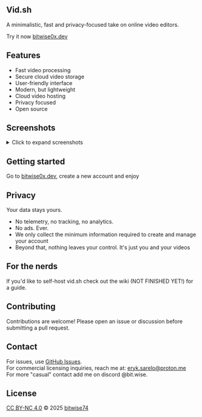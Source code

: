 ## Vid.sh
A minimalistic, fast and privacy-focused take on online video editors.

Try it now [bitwise0x.dev](https://bitwise0x.dev)

## Features
- Fast video processing
- Secure cloud video storage
- User-friendly interface
- Modern, but lightweight
- Cloud video hosting
- Privacy focused
- Open source

## Screenshots
<details>
<summary>Click to expand screenshots</summary>

<img width="500" height="500" alt="dashboard" src="https://github.com/user-attachments/assets/0eaec8fd-b1b0-4e88-b3a3-dfb6de08c730" /><br>
<img width="500" height="500" alt="editor" src="https://github.com/user-attachments/assets/0d365726-df81-44d6-9290-7c02505c1b54" />

</details>

## Getting started
Go to [bitwise0x.dev](https://bitwise0x.dev), create a new account and enjoy

## Privacy
Your data stays yours.
* No telemetry, no tracking, no analytics.
* No ads. Ever.
* We only collect the minimum information required to create and manage your account
* Beyond that, nothing leaves your control. It's just you and your videos

## For the nerds
If you'd like to self-host vid.sh check out the wiki (NOT FINISHED YET!) for a guide.

## Contributing
Contributions are welcome! Please open an issue or discussion before submitting a pull request.

## Contact
For issues, use [GitHub Issues](https://github.com/bitwise74/vid.sh/issues).  
For commercial licensing inquiries, reach me at: eryk.sarelo@proton.me<br>
For more "casual" contact add me on discord @bit.wise.

## License
[CC BY-NC 4.0](https://creativecommons.org/licenses/by-nc/4.0/) © 2025 [bitwise74](https://github.com/bitwise74)
